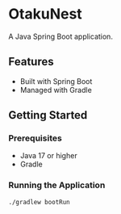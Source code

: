 # OtakuNest

A Java Spring Boot application.

## Features

- Built with Spring Boot
- Managed with Gradle

## Getting Started

### Prerequisites

- Java 17 or higher
- Gradle

### Running the Application

```bash
./gradlew bootRun